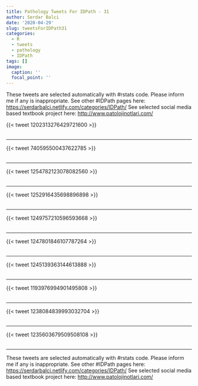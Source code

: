 ```yaml
---
title: Pathology Tweets For IDPath - 31
author: Serdar Balci
date: '2020-04-29'
slug: tweetsForIDPath31
categories:
  - R
  - tweets
  - pathology
  - IDPath
tags: []
image:
  caption: ''
  focal_point: ''
---
```



These tweets are selected automatically with #rstats code. Please inform me if any is inappropriate.
See other #IDPath pages here: https://serdarbalci.netlify.com/categories/IDPath/ 
See selected social media based textbook project here: http://www.patolojinotlari.com/

{{< tweet 1202313276429721600 >}}
<br>
<br>
<hr>
{{< tweet 740595500437622785 >}}
<br>
<br>
<hr>
{{< tweet 1254782123078082560 >}}
<br>
<br>
<hr>
{{< tweet 1252916435698896898 >}}
<br>
<br>
<hr>
{{< tweet 1249757210596593668 >}}
<br>
<br>
<hr>
{{< tweet 1247801846107787264 >}}
<br>
<br>
<hr>
{{< tweet 1245139363144613888 >}}
<br>
<br>
<hr>
{{< tweet 1193976994901495808 >}}
<br>
<br>
<hr>
{{< tweet 1238084839993032704 >}}
<br>
<br>
<hr>
{{< tweet 1235603679509508108 >}}
<br>
<br>
<hr>


These tweets are selected automatically with #rstats code. Please inform me if any is inappropriate.
See other #IDPath pages here: https://serdarbalci.netlify.com/categories/IDPath/ 
See selected social media based textbook project here: http://www.patolojinotlari.com/
